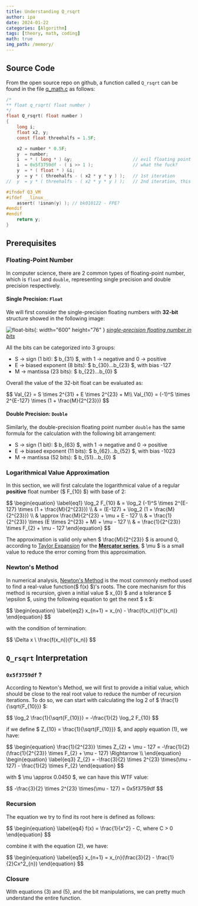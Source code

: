 ```yaml
---
title: Understanding Q_rsqrt
author: ipa
date: 2024-01-22
categories: [Algorithm]
tags: [theory, math, coding]
math: true
img_path: /memory/
---
```


## Source Code

From the open source repo on github, a function called `Q_rsqrt` can be found in the file [q_math.c](https://github.com/id-Software/Quake-III-Arena/blob/master/code/game/q_math.c) as follows:

```c
/*
** float q_rsqrt( float number )
*/
float Q_rsqrt( float number )
{
	long i;
	float x2, y;
	const float threehalfs = 1.5F;

	x2 = number * 0.5F;
	y  = number;
	i  = * ( long * ) &y;						// evil floating point bit level hacking
	i  = 0x5f3759df - ( i >> 1 );               // what the fuck?
	y  = * ( float * ) &i;
	y  = y * ( threehalfs - ( x2 * y * y ) );   // 1st iteration
//	y  = y * ( threehalfs - ( x2 * y * y ) );   // 2nd iteration, this can be removed

#ifndef Q3_VM
#ifdef __linux__
	assert( !isnan(y) ); // bk010122 - FPE?
#endif
#endif
	return y;
}
```

## Prerequisites

### Floating-Point Number

In computer science, there are 2 common types of floating-point number, which is `float` and `double`, representing single precision and double precision respectively.

#### Single Precision: `Float`

We will first consider the single-precision floating numbers with **32-bit** structure showed in the following image:

![float-bits](float-bits.png){: width="600" height="76" }
_[single-precision floating number in bits](https://en.wikipedia.org/wiki/Single-precision_floating-point_format)_

All the bits can be categorized into 3 groups:

- S -> sign (1 bit): $ b_{31} $, with 1 -> negative and 0 -> positive
- E -> biased exponent (8 bits): $ b_{30}...b_{23} $, with bias -127
- M -> mantissa (23 bits): $ b_{22}...b_{0} $

Overall the value of the 32-bit float can be evaluated as:

<div>$$
  Val_{2} = S \times 2^{31} + E \times 2^{23} + M\\
  Val_{10} = (-1)^S \times 2^{E-127} \times (1 + \frac{M}{2^{23}})
  $$</div>

#### Double Precision: `Double`

Similarly, the double-precision floating point number `double` has the same formula for the calculation with the following bit arrangement:

- S -> sign (1 bit): $ b_{63} $, with 1 -> negative and 0 -> positive
- E -> biased exponent (11 bits): $ b_{62}...b_{52} $, with bias -1023
- M -> mantissa (52 bits): $ b_{51}...b_{0} $

### Logarithmical Value Approximation

In this section, we will first calculate the logarithmical value of a regular **positive** float number ($ F_{10} $) with base of 2:

<div>$$
  \begin{equation} \label{eq1}
  	\log_2 F_{10} & = \log_2 (-1)^S \times 2^{E-127} \times (1 + \frac{M}{2^{23}}) \\
                  & = (E-127) + \log_2 (1 + \frac{M}{2^{23}}) \\
                  & \approx \frac{M}{2^{23} + \mu + E - 127 \\
                  & = \frac{1}{2^{23}} \times (E \times 2^{23} + M) + \mu - 127 \\
                  & = \frac{1}{2^{23}} \times F_{2} + \mu - 127
  \end{equation}
  $$</div>


The approximation is valid only when $ \frac{M}{2^{23}} $ is around 0, according to [Taylor Expansion](https://en.wikipedia.org/wiki/Taylor_series) for the [**Mercator series**](https://en.wikipedia.org/wiki/Mercator_series), $ \mu $ is a small value to reduce the error coming from this approximation.

### Newton's Method

In numerical analysis, [Newton's Method](https://en.wikipedia.org/wiki/Newton's_method) is the most commonly method used to find a real-value function($ f(x) $)'s roots. The core mechanism for this method is recursion, given a initial value $ x_{0} $ and a tolerance $ \epsilon $, using the following equation to get the next $ x $:

<div>$$
  \begin{equation} \label{eq2}
  x_{n+1} = x_{n} - \frac{f(x_n)}{f'(x_n)}
  \end{equation}
  $$</div>

with the condition of termination:

<div>$$
  \Delta x \ \frac{f(x_n)}{f'(x_n)}
  $$</div>

## `Q_rsqrt` Interpretation

### `0x5f3759df` ?

According to Newton's Method, we will first to provide a initial value, which should be close to the real root value to reduce the number of recursion iterations. To do so, we can start with calculating the log 2 of $ \frac{1}{\sqrt{F_{10}}} $:

<div>$$
  \log_2 \frac{1}{\sqrt{F_{10}}} = -\frac{1}{2} \log_2 F_{10}
  $$</div>

if we define $ Z_{10} = \frac{1}{\sqrt{F_{10}}} $, and apply equation (1), we have:

<div>$$
  \begin{equation}
  	\frac{1}{2^{23}} \times Z_{2} + \mu - 127 = -\frac{1}{2} (\frac{1}{2^{23}} \times F_{2} + \mu - 127) \Rightarrow \\
  \end{equation}
  \begin{equation} \label{eq3}
    Z_{2} = -\frac{3}{2} \times 2^{23} \times(\mu - 127) - \frac{1}{2} \times F_{2}
  \end{equation}
  $$</div>


with $ \mu \approx 0.0450 $, we can have this WTF value:

<div>$$
    -\frac{3}{2} \times 2^{23} \times(\mu - 127) = 0x5f3759df
  $$</div>

### Recursion

The equation we try to find its root here is defined as follows:

<div>$$
  \begin{equation} \label{eq4}
  f(x) = \frac{1}{x^2} - C, where C > 0
  \end{equation}
  $$</div>

combine it with the equation (2), we have:

<div>$$
  \begin{equation} \label{eq5}
  x_{n+1} = x_{n}(\frac{3}{2} - \frac{1}{2}Cx^2_{n})
  \end{equation}
  $$</div>

### Closure

With equations (3) and (5), and the bit manipulations, we can pretty much understand the entire function. 
